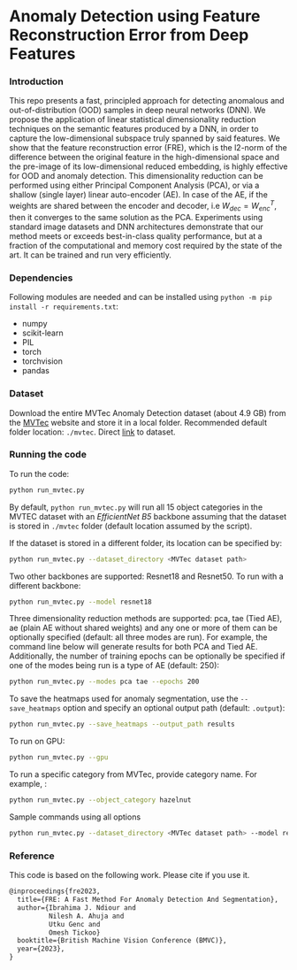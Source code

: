 # Anomaly Detection using Feature Reconstruction Error from Deep Features

### Introduction

This repo presents a fast, principled approach for detecting anomalous and out-of-distribution (OOD) samples in deep neural networks (DNN). We propose the application of linear statistical dimensionality reduction techniques on the semantic features produced by a DNN, in order to capture the low-dimensional subspace truly spanned by said features. We show that the feature reconstruction error (FRE), which is the l2-norm of the difference between the original feature in the high-dimensional space and the pre-image of its low-dimensional reduced embedding, is highly effective for OOD and anomaly detection. This dimensionality reduction can be performed using either Principal Component Analysis (PCA), or via a shallow (single layer) linear auto-encoder (AE). In case of the AE, if the weights are shared between the encoder and decoder, i.e $W_{dec} = W_{enc}^T$, then it converges to the same solution as the PCA. Experiments using standard image datasets and DNN architectures demonstrate that our method meets or exceeds best-in-class quality performance, but at a fraction of the computational and memory cost required by the state of the art. It can be trained and run very efficiently.

### Dependencies

Following modules are needed and can be installed using `python -m pip install -r requirements.txt`: 

- numpy  
- scikit-learn  
- PIL  
- torch  
- torchvision  
- pandas

### Dataset

Download the entire MVTec Anomaly Detection dataset (about 4.9 GB) from the [MVTec](https://www.mvtec.com/company/research/datasets/mvtec-ad) website and store it in a local folder. Recommended default folder location: `./mvtec`. Direct [link](https://www.mydrive.ch/shares/38536/3830184030e49fe74747669442f0f282/download/420938113-1629952094/mvtec_anomaly_detection.tar.xz) to dataset.

### Running the code 

To run the code:

```bash
python run_mvtec.py
```

By default, `python run_mvtec.py` will run all 15 object categories in the MVTEC dataset with an *EfficientNet B5* backbone assuming that the dataset is stored in `./mvtec` folder (default location assumed by the script).
    
If the dataset is stored in a different folder, its location can be specified by:

```bash
python run_mvtec.py --dataset_directory <MVTec dataset path>
```
    
Two other backbones are supported: Resnet18 and Resnet50. To run with a different backbone:
    
```bash
python run_mvtec.py --model resnet18
```

Three dimensionality reduction methods are supported: pca, tae (Tied AE), ae (plain AE without shared weights) and any one or more of them can be optionally specified (default: all three modes are run). For example, the command line below will generate results for both PCA and Tied AE. Additionally, the number of training epochs can be optionally be specified if one of the modes being run is a type of AE (default: 250):
    
```bash
python run_mvtec.py --modes pca tae --epochs 200
```

To save the heatmaps used for anomaly segmentation, use the `--save_heatmaps` option and specify an optional output path (default: `.output`):
```bash
python run_mvtec.py --save_heatmaps --output_path results
```
    
To run on GPU:

```bash
python run_mvtec.py --gpu
```
    
To run a specific category from MVTec, provide category name. For example, :

```bash
python run_mvtec.py --object_category hazelnut
```
    
Sample commands using all options

```bash
python run_mvtec.py --dataset_directory <MVTec dataset path> --model resnet18 --object_category hazelnut --gpu --modes pca --save_heatmaps
```

### Reference 
This code is based on the following work. Please cite if you use it.

```tex
@inproceedings{fre2023,
  title={FRE: A Fast Method For Anomaly Detection And Segmentation},
  author={Ibrahima J. Ndiour and
          Nilesh A. Ahuja and
          Utku Genc and
          Omesh Tickoo}
  booktitle={British Machine Vision Conference (BMVC)},
  year={2023},
}
```

<!--
[arxiv version](https://arxiv.org/abs/2203.10422):
```
@misc{https://doi.org/10.48550/arxiv.2203.10422,
  doi = {10.48550/ARXIV.2203.10422},  
  url = {https://arxiv.org/abs/2203.10422},  
  author = {Ndiour, Ibrahima J. and Ahuja, Nilesh A. and Tickoo, Omesh},  
  keywords = {Machine Learning (cs.LG), FOS: Computer and information sciences, FOS: Computer and information sciences},  
  title = {Subspace Modeling for Fast Out-Of-Distribution and Anomaly Detection},  
  publisher = {arXiv},  
  year = {2022},  
  copyright = {arXiv.org perpetual, non-exclusive license}
}
```
-->

<!-- Reviewed 9/11/23 michaelbeale-il -->
